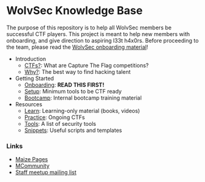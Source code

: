 # WolvSec Knowledge Base
The purpose of this repository is to help all WolvSec members be successful CTF players. This project is meant to help new members with onboarding, and give direction to aspiring l33t h4x0rs. Before proceeding to the team, please read the [WolvSec onboarding material](onboarding.md)!

* Introduction
	* [CTFs?](https://www.youtube.com/watch?v=8ev9ZX9J45A): What are Capture The Flag competitions?
	* [Why?](https://www.youtube.com/watch?v=6vj96QetfTg&start=1545&end=1988&autoplay=1): The best way to find hacking talent
* Getting Started
	* [Onboarding](onboarding.md): <b>READ THIS FIRST!</b>  
	* [Setup](setup.md): Minimum tools to be CTF ready
	* [Bootcamp](https://gitlab.umich.edu/wolvsec/wolvsec-bootcamp): Internal bootcamp training material
* Resources
	* [Learn](learnonly.md): Learning-only material (books, videos)
	* [Practice](ongoing.md): Ongoing CTFs
	* [Tools](tools.md): A list of security tools
	* [Snippets](https://gitlab.umich.edu/wolvsec/ctf-snippet-toolbox): Useful scripts and templates

<h3>Links</h3>

* [Maize Pages](https://maizepages.umich.edu/organization/wolverinesec)
* [MCommunity](https://mcommunity.umich.edu/#group:w01verines)
* [Staff meetup mailing list](https://mcommunity.umich.edu/#group:wolvsec%20staff)

